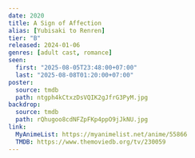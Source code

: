 ```yaml
---
date: 2020
title: A Sign of Affection
alias: [Yubisaki to Renren]
tier: "B"
released: 2024-01-06
genres: [adult cast, romance]
seen:
  first: "2025-08-05T23:48:00+07:00"
  last: "2025-08-08T01:20:00+07:00"
poster:
  source: tmdb
  path: ntgph4kCtxzDsVQIK2gJfrG3PyM.jpg
backdrop:
  source: tmdb
  path: rQhugoo8cdNFZpFKp4ppO9jJkNU.jpg
link:
  MyAnimeList: https://myanimelist.net/anime/55866
  TMDB: https://www.themoviedb.org/tv/230059
---
```

